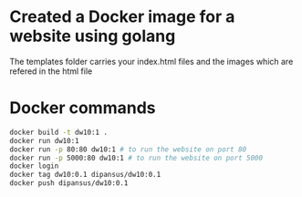 # Created a Docker image for a website using golang

The templates folder carries your index.html files and the images which are refered in the html file


# Docker commands
 ```bash
 docker build -t dw10:1 .
 docker run dw10:1
 docker run -p 80:80 dw10:1 # to run the website on port 80
 docker run -p 5000:80 dw10:1 # to run the website on port 5000
 docker login
 docker tag dw10:0.1 dipansus/dw10:0.1
 docker push dipansus/dw10:0.1
```